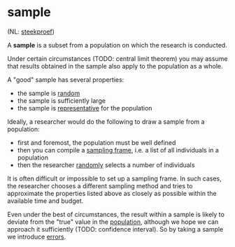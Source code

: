 # sample

(NL: [steekproef](../nl/steekproef.md))

A **sample** is a subset from a population on which the research is conducted.

Under certain circumstances (TODO: central limit theorem) you may assume that results obtained in the sample also apply to the population as a whole.

A "good" sample has several properties:

- the sample is [random](sample-random.md)
- the sample is sufficiently large
- the sample is [representative](sample-representative.md) for the population

Ideally, a researcher would do the following to draw a sample from a population:

- first and foremost, the population must be well defined
- then you can compile a [sampling frame](sampling-frame.md), i.e. a list of all individuals in a population
- then the researcher [randomly](sample-random.md) selects a number of individuals

It is often difficult or impossible to set up a sampling frame. In such cases, the researcher chooses a different sampling method and tries to approximate the properties listed above as closely as possible within the available time and budget.

Even under the best of circumstances, the result within a sample is likely to deviate from the "true" value in the [population](population.md), although we hope we can approach it sufficiently (TODO: confidence interval). So by taking a sample we introduce [errors](sampling-errors.md).
